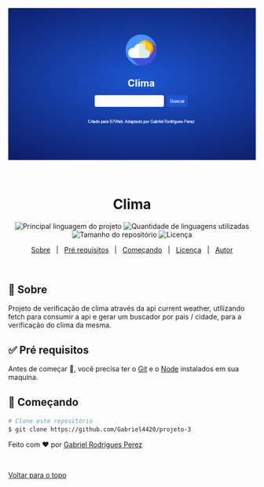 <div align="center" id="top"> 
  <img src="./HomeApp.png" alt="Projeto 3" />

&#xa0;

  <!-- <a href="https://projeto3.netlify.com">Demo</a> -->
</div>

<h1 align="center">Clima</h1>

<p align="center">
  <img alt="Principal linguagem do projeto" src="https://img.shields.io/github/languages/top/Gabriel4420/projeto-3?color=56BEB8">

  <img alt="Quantidade de linguagens utilizadas" src="https://img.shields.io/github/languages/count/Gabriel4420/projeto-3?color=56BEB8">

  <img alt="Tamanho do repositório" src="https://img.shields.io/github/repo-size/Gabriel4420/projeto-3?color=56BEB8">

  <img alt="Licença" src="https://img.shields.io/github/license/Gabriel4420/projeto-3?color=56BEB8">

</p>

<p align="center">
  <a href="#dart-sobre">Sobre</a> &#xa0; | &#xa0; 
   <a href="#white_check_mark-pré-requesitos">Pré requisitos</a> &#xa0; | &#xa0;
  <a href="#checkered_flag-começando">Começando</a> &#xa0; | &#xa0;
  <a href="#memo-licença">Licença</a> &#xa0; | &#xa0;
  <a href="https://github.com/Gabriel4420" target="_blank">Autor</a>
</p>

<br>

## :dart: Sobre

Projeto de verificação de clima através da api current weather, utllizando fetch para consumir a api e gerar um buscador por pais / cidade, para a verificação do clima da mesma.

## :white_check_mark: Pré requisitos

Antes de começar :checkered_flag:, você precisa ter o [Git](https://git-scm.com) e o [Node](https://nodejs.org/en/) instalados em sua maquina.

## :checkered_flag: Começando

```bash
# Clone este repositório
$ git clone https://github.com/Gabriel4420/projeto-3


```

Feito com :heart: por <a href="https://github.com/Gabriel4420" target="_blank">Gabriel Rodrigues Perez</a>

&#xa0;

<a href="#top">Voltar para o topo</a>
